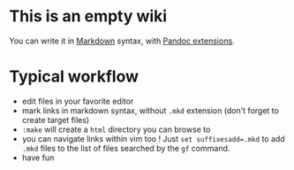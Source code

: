 # This is an empty wiki

You can write it in [Markdown](http://daringfireball.net/projects/markdown/) syntax,
with [Pandoc extensions](http://johnmacfarlane.net/pandoc/).

# Typical workflow

  * edit files in your favorite editor
  * mark links in markdown syntax, without `.mkd` extension (don't forget to
    create target files)
  * `:make` will create a `html` directory you can browse to
  * you can navigate links within vim too ! Just `set suffixesadd=.mkd` to add
    `.mkd` files to the list of files searched by the `gf` command.
  * have fun
